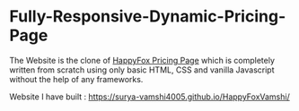 # Fully-Responsive-Dynamic-Pricing-Page
The Website is the clone of [HappyFox Pricing Page](https://www.happyfox.com/help-desk-price/) which is completely written from scratch using only basic HTML, CSS and vanilla Javascript without the help of any frameworks.

Website I have built : https://surya-vamshi4005.github.io/HappyFoxVamshi/
